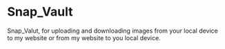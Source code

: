 # Snap_Vault
Snap_Valut, for uploading and downloading images from your local device to my website or from my website to you local device. 
